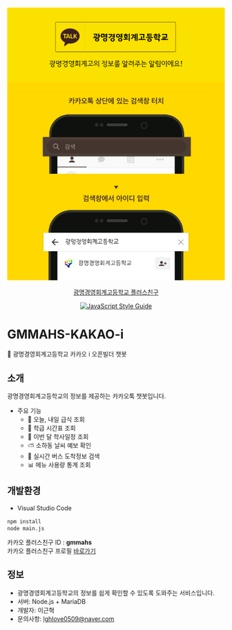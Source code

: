 <div align="center">
  
  ![](./kakao.png)
  
  [광명경영회계고등학교 플러스친구](http://pf.kakao.com/_DWMsC)

  [![JavaScript Style Guide](https://cdn.rawgit.com/standard/standard/master/badge.svg)](https://github.com/standard/standard)
  
</div>

# GMMAHS-KAKAO-i
💬 광명경영회계고등학교 카카오 i 오픈빌더 챗봇

## 소개
광명경영회계고등학교의 정보를 제공하는 카카오톡 챗봇입니다.
- 주요 기능
  - 🍚 오늘, 내일 급식 조회
  - 📘 학급 시간표 조회
  - 📅 이번 달 학사일정 조회
  - ⛅ 소하동 날씨 예보 확인
  - 🚌 실시간 버스 도착정보 검색
  - 📊 메뉴 사용량 통계 조회

## 개발환경
- Visual Studio Code
```
npm install
node main.js
```
카카오 플러스친구 ID : <b>gmmahs</b>  
카카오 플러스친구 프로필 [바로가기](http://pf.kakao.com/_DWMsC)

## 정보
- 광명경영회계고등학교의 정보를 쉽게 확인할 수 있도록 도와주는 서비스입니다.
- 서버: Node.js + MariaDB
- 개발자: 이근혁
- 문의사항: lghlove0509@naver.com

